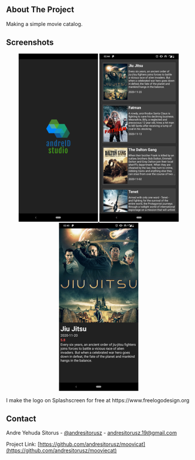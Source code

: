 <!-- ABOUT THE PROJECT -->
## About The Project
Making a simple movie catalog.

## Screenshots
<p align="center">
  <a href="https://github.com/andresitorusz/movCat">
    <img src="screenshots/splashscreen.png" alt="Splashscreen" width="216" height="456">
  </a>
  <a href="https://github.com/andresitorusz/movCat">
    <img src="screenshots/main.png" alt="Splashscreen" width="216" height="456">
  </a>
  <a href="https://github.com/andresitorusz/movCat">
    <img src="screenshots/details.png" alt="Splashscreen" width="216" height="456">
  </a>
</p>
<p align="left">
  I make the logo on Splashscreen for free at https://www.freelogodesign.org
</p>


<!-- CONTACT -->
## Contact

Andre Yehuda Sitorus - [@andresitorusz](https://twitter.com/andresitorus) - andresitorusz.19@gmail.com

Project Link: [https://github.com/andresitorusz/moovicat](https://github.com/andresitorusz/mooviecat)

